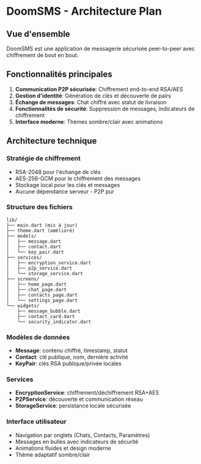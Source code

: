 # DoomSMS - Architecture Plan

## Vue d'ensemble
DoomSMS est une application de messagerie sécurisée peer-to-peer avec chiffrement de bout en bout.

## Fonctionnalités principales
1. **Communication P2P sécurisée**: Chiffrement end-to-end RSA/AES
2. **Gestion d'identité**: Génération de clés et découverte de pairs
3. **Échange de messages**: Chat chiffré avec statut de livraison
4. **Fonctionnalités de sécurité**: Suppression de messages, indicateurs de chiffrement
5. **Interface moderne**: Thèmes sombre/clair avec animations

## Architecture technique

### Stratégie de chiffrement
- RSA-2048 pour l'échange de clés
- AES-256-GCM pour le chiffrement des messages
- Stockage local pour les clés et messages
- Aucune dépendance serveur - P2P pur

### Structure des fichiers
```
lib/
├── main.dart (mis à jour)
├── theme.dart (amélioré)
├── models/
│   ├── message.dart
│   ├── contact.dart
│   └── key_pair.dart
├── services/
│   ├── encryption_service.dart
│   ├── p2p_service.dart
│   └── storage_service.dart
├── screens/
│   ├── home_page.dart
│   ├── chat_page.dart
│   ├── contacts_page.dart
│   └── settings_page.dart
└── widgets/
    ├── message_bubble.dart
    ├── contact_card.dart
    └── security_indicator.dart
```

### Modèles de données
- **Message**: contenu chiffré, timestamp, statut
- **Contact**: clé publique, nom, dernière activité
- **KeyPair**: clés RSA publique/privée locales

### Services
- **EncryptionService**: chiffrement/déchiffrement RSA+AES
- **P2PService**: découverte et communication réseau
- **StorageService**: persistance locale sécurisée

### Interface utilisateur
- Navigation par onglets (Chats, Contacts, Paramètres)
- Messages en bulles avec indicateurs de sécurité
- Animations fluides et design moderne
- Thème adaptatif sombre/clair